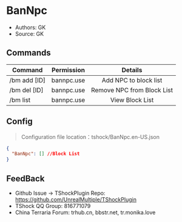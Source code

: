 # BanNpc 

- Authors: GK
- Source: GK

## Commands

| Command     | Permission |          Details          |
| ------------ | :--------: | :--------------: |
| /bm add [ID] | bannpc.use | Add NPC to block list |
| /bm del [ID] | bannpc.use | Remove NPC from Block List |
| /bm list     | bannpc.use |  View Block List  |

## Config
> Configuration file location：tshock/BanNpc.en-US.json
```json
{
  "BanNpc": [] //Block List
}
```
## FeedBack
- Github Issue -> TShockPlugin Repo: https://github.com/UnrealMultiple/TShockPlugin
- TShock QQ Group: 816771079
- China Terraria Forum: trhub.cn, bbstr.net, tr.monika.love